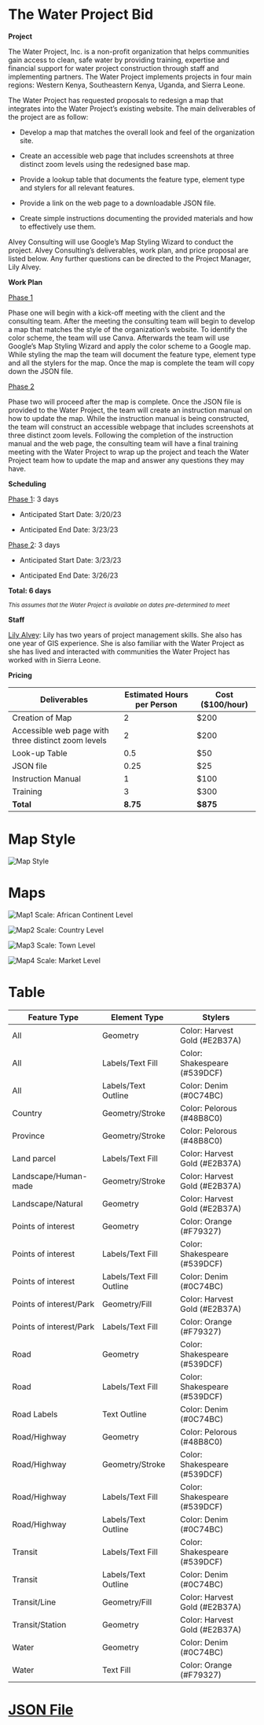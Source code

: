 # The  Water  Project  Bid 

**Project**

The Water Project, Inc. is a non-profit organization that helps communities gain access to clean, safe water by providing training, expertise and financial support for water project construction through staff and implementing partners. The Water Project implements projects in four main regions: Western Kenya, Southeastern Kenya, Uganda, and Sierra Leone. 

The Water Project has requested proposals to redesign a map that integrates into the Water Project’s existing website. The main deliverables of the project are as follow:
  * Develop a map that matches the overall look and feel of the organization site.
    
  * Create an accessible web page that includes screenshots at three distinct zoom levels using the redesigned base map.
  
  * Provide a lookup table that documents the feature type, element type and stylers for all relevant features. 
  
  * Provide a link on the web page to a downloadable JSON file. 
  
  * Create simple instructions documenting the provided materials and how to effectively use them.

Alvey Consulting will use Google’s Map Styling Wizard to conduct the project. Alvey Consulting’s deliverables, work plan, and price proposal are listed below. Any further questions can be directed to the Project Manager, Lily Alvey.

**Work Plan**

<ins>Phase 1</ins>

Phase one will begin with a kick-off meeting with the client and the consulting team. After the meeting the consulting team will begin to develop a map that matches the style of the organization’s website. To identify the color scheme, the team will use Canva. Afterwards the team will use Google’s Map Styling Wizard and apply the color scheme to a Google map. While styling the map the team will document the feature type, element type and all the stylers for the map. Once the map is complete the team will copy down the JSON file. 

<ins>Phase 2</ins>

Phase two will proceed after the map is complete. Once the JSON file is provided to the Water Project, the team will create an instruction manual on how to update the map. While the instruction manual is being constructed, the team will construct an accessible webpage that includes screenshots at three distinct zoom levels. Following the completion of the instruction manual and the web page, the consulting team will have a final training meeting with the Water Project to wrap up the project and teach the Water Project team how to update the map and answer any questions they may have. 


**Scheduling** 

<ins>Phase 1</ins>: 3 days

 * Anticipated Start Date: 3/20/23

 * Anticipated End Date: 3/23/23

<ins>Phase 2</ins>: 3 days

 * Anticipated Start Date: 3/23/23

* Anticipated End Date: 3/26/23

**Total: 6 days**

<sub>*This assumes that the Water Project is available on dates pre-determined to meet*</sub>

**Staff**

<ins>Lily Alvey</ins>: Lily has two years of project management skills. She also has one year of GIS experience. She is also familiar with the Water Project as she has lived and interacted with communities the Water Project has worked with in Sierra Leone.

**Pricing**

| Deliverables | Estimated Hours per Person | Cost ($100/hour)|
| --- | --- | --- |
| Creation of Map  | 2 | $200 |
| Accessible web page with three distinct zoom levels  | 2 | $200 |
| Look-up Table  | 0.5 | $50 |
| JSON file  | 0.25 | $25 |
| Instruction Manual  | 1 | $100 |
| Training  | 3 | $300 |
| **Total**  | **8.75** | **$875** |

# Map Style

![Map Style](https://user-images.githubusercontent.com/122820427/227745461-78c7a760-3156-4cfb-a362-31fd0dfc275a.PNG)

# Maps

![Map1](https://user-images.githubusercontent.com/122820427/227691339-e52477cb-a2fa-468e-9076-880d4da83916.PNG)
Scale: African Continent Level

![Map2](https://user-images.githubusercontent.com/122820427/227691419-b40ce070-456b-457f-82ca-c8bc687246bf.PNG)
Scale: Country Level

![Map3](https://user-images.githubusercontent.com/122820427/227691433-c8285b4d-8fe7-4fed-95b0-02a8d3ad99cd.PNG)
Scale: Town Level

![Map4](https://user-images.githubusercontent.com/122820427/227691449-397786f2-b9db-4a47-b4d4-861b2e0284e6.PNG)
Scale: Market Level

# Table

| Feature Type | Element Type | Stylers |
| --- | --- | --- |
| All |	Geometry |	Color: Harvest Gold (#E2B37A) |
| All	|Labels/Text Fill | Color: Shakespeare (#539DCF) |
| All |	Labels/Text Outline |	Color: Denim (#0C74BC) |
| Country |	Geometry/Stroke |	Color: Pelorous (#48B8C0) |
| Province |	Geometry/Stroke |	Color: Pelorous (#48B8C0) |
| Land parcel |	Labels/Text Fill |	Color: Harvest Gold (#E2B37A) |
| Landscape/Human-made |	Geometry/Stroke |	Color: Harvest Gold (#E2B37A) |
| Landscape/Natural |	Geometry |	Color: Harvest Gold (#E2B37A) |
| Points of interest |	Geometry |	Color: Orange (#F79327) |
| Points of interest |	Labels/Text Fill |	Color: Shakespeare (#539DCF) |
| Points of interest | Labels/Text Fill Outline |	Color: Denim (#0C74BC) |
| Points of interest/Park |	Geometry/Fill |	Color: Harvest Gold (#E2B37A) |
| Points of interest/Park |	Labels/Text Fill |	Color: Orange (#F79327) |
| Road |	Geometry |	Color: Shakespeare (#539DCF) |
| Road	| Labels/Text Fill |	Color: Shakespeare (#539DCF) |
| Road	Labels | Text Outline |	Color: Denim (#0C74BC) |
| Road/Highway |	Geometry	| Color: Pelorous (#48B8C0) |
| Road/Highway |	Geometry/Stroke |	Color: Shakespeare (#539DCF) |
| Road/Highway |	Labels/Text Fill |	Color: Shakespeare (#539DCF) |
| Road/Highway |	Labels/Text Outline |	Color: Denim (#0C74BC) |
| Transit |	Labels/Text Fill |	Color: Shakespeare (#539DCF) |
| Transit | Labels/Text Outline |	Color: Denim (#0C74BC) |
| Transit/Line |	Geometry/Fill |	Color: Harvest Gold (#E2B37A) |
| Transit/Station |	Geometry |	Color: Harvest Gold (#E2B37A) |
| Water	| Geometry |	Color: Denim (#0C74BC) |
| Water |Text Fill |	Color: Orange (#F79327) |


# [JSON File](TheWaterProjectMAPJSONFile)
